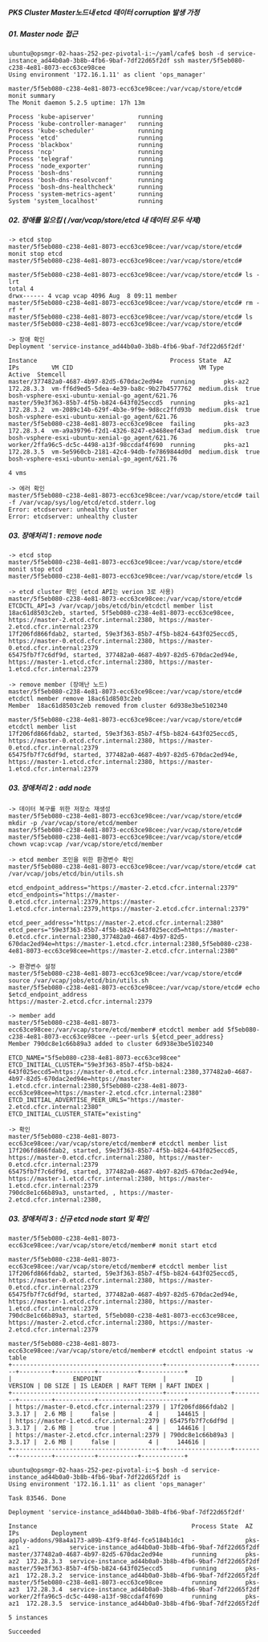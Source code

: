 
##### PKS Cluster Master노드내 etcd 데이터 corruption 발생 가정   


##### 01. Master node 접근   
    ubuntu@opsmgr-02-haas-252-pez-pivotal-i:~/yaml/cafe$ bosh -d service-instance_ad44b0a0-3b8b-4fb6-9baf-7df22d65f2df ssh master/5f5eb080-c238-4e81-8073-ecc63ce98cee
    Using environment '172.16.1.11' as client 'ops_manager'

    master/5f5eb080-c238-4e81-8073-ecc63ce98cee:/var/vcap/store/etcd# monit summary
    The Monit daemon 5.2.5 uptime: 17h 13m
    
    Process 'kube-apiserver'            running
    Process 'kube-controller-manager'   running
    Process 'kube-scheduler'            running
    Process 'etcd'                      running
    Process 'blackbox'                  running
    Process 'ncp'                       running
    Process 'telegraf'                  running
    Process 'node_exporter'             running
    Process 'bosh-dns'                  running
    Process 'bosh-dns-resolvconf'       running
    Process 'bosh-dns-healthcheck'      running
    Process 'system-metrics-agent'      running
    System 'system_localhost'           running
    
##### 02. 장애를 일으킴 ( /var/vcap/store/etcd 내 데이터 모두 삭제)   
    -> etcd stop
    master/5f5eb080-c238-4e81-8073-ecc63ce98cee:/var/vcap/store/etcd# monit stop etcd
    master/5f5eb080-c238-4e81-8073-ecc63ce98cee:/var/vcap/store/etcd#
    
    master/5f5eb080-c238-4e81-8073-ecc63ce98cee:/var/vcap/store/etcd# ls -lrt
    total 4
    drwx------ 4 vcap vcap 4096 Aug  8 09:11 member
    master/5f5eb080-c238-4e81-8073-ecc63ce98cee:/var/vcap/store/etcd# rm -rf *
    master/5f5eb080-c238-4e81-8073-ecc63ce98cee:/var/vcap/store/etcd# ls
    master/5f5eb080-c238-4e81-8073-ecc63ce98cee:/var/vcap/store/etcd#
    
    -> 장애 확인
    Deployment 'service-instance_ad44b0a0-3b8b-4fb6-9baf-7df22d65f2df'
    
    Instance                                     Process State  AZ       IPs         VM CID                                   VM Type      Active  Stemcell
    master/377482a0-4687-4b97-82d5-670dac2ed94e  running        pks-az2  172.28.3.3  vm-ff6d9ed5-5dea-4e39-ba8c-9b27b4577762  medium.disk  true    bosh-vsphere-esxi-ubuntu-xenial-go_agent/621.76
    master/59e3f363-85b7-4f5b-b824-643f025eccd5  running        pks-az1  172.28.3.2  vm-2089c14b-629f-4b3e-9f9e-9d8cc2ffd93b  medium.disk  true    bosh-vsphere-esxi-ubuntu-xenial-go_agent/621.76
    master/5f5eb080-c238-4e81-8073-ecc63ce98cee  failing        pks-az3  172.28.3.4  vm-a9a39796-f2d1-4326-8247-e3468eef43ad  medium.disk  true    bosh-vsphere-esxi-ubuntu-xenial-go_agent/621.76
    worker/2ffa96c5-dc5c-4498-a13f-98ccdaf4f690  running        pks-az1  172.28.3.5  vm-5e5960cb-2181-42c4-94db-fe7869844d0d  medium.disk  true    bosh-vsphere-esxi-ubuntu-xenial-go_agent/621.76
    
    4 vms
    
    -> 에러 확인
    master/5f5eb080-c238-4e81-8073-ecc63ce98cee:/var/vcap/store/etcd# tail -f /var/vcap/sys/log/etcd/etcd.stderr.log
    Error: etcdserver: unhealthy cluster 
    Error: etcdserver: unhealthy cluster

##### 03. 장애처리 1 : remove node   

    -> etcd stop
    master/5f5eb080-c238-4e81-8073-ecc63ce98cee:/var/vcap/store/etcd# monit stop etcd
    master/5f5eb080-c238-4e81-8073-ecc63ce98cee:/var/vcap/store/etcd# ls
       
    -> etcd cluster 확인 (etcd API는 verion 3로 사용)
    master/5f5eb080-c238-4e81-8073-ecc63ce98cee:/var/vcap/store/etcd# ETCDCTL_API=3 /var/vcap/jobs/etcd/bin/etcdctl member list
    18ac61d8503c2eb, started, 5f5eb080-c238-4e81-8073-ecc63ce98cee, https://master-2.etcd.cfcr.internal:2380, https://master-2.etcd.cfcr.internal:2379
    17f206fd866fdab2, started, 59e3f363-85b7-4f5b-b824-643f025eccd5, https://master-0.etcd.cfcr.internal:2380, https://master-0.etcd.cfcr.internal:2379
    65475fb7f7c6df9d, started, 377482a0-4687-4b97-82d5-670dac2ed94e, https://master-1.etcd.cfcr.internal:2380, https://master-1.etcd.cfcr.internal:2379
    
    -> remove member (장애난 노드)
    master/5f5eb080-c238-4e81-8073-ecc63ce98cee:/var/vcap/store/etcd# etcdctl member remove 18ac61d8503c2eb
    Member  18ac61d8503c2eb removed from cluster 6d938e3be5102340
    
    master/5f5eb080-c238-4e81-8073-ecc63ce98cee:/var/vcap/store/etcd# etcdctl member list
    17f206fd866fdab2, started, 59e3f363-85b7-4f5b-b824-643f025eccd5, https://master-0.etcd.cfcr.internal:2380, https://master-0.etcd.cfcr.internal:2379
    65475fb7f7c6df9d, started, 377482a0-4687-4b97-82d5-670dac2ed94e, https://master-1.etcd.cfcr.internal:2380, https://master-1.etcd.cfcr.internal:2379
   
##### 03. 장애처리 2 : add node
    
    -> 데이터 복구를 위한 저장소 재생성
    master/5f5eb080-c238-4e81-8073-ecc63ce98cee:/var/vcap/store/etcd# mkdir -p /var/vcap/store/etcd/member
    master/5f5eb080-c238-4e81-8073-ecc63ce98cee:/var/vcap/store/etcd#
    master/5f5eb080-c238-4e81-8073-ecc63ce98cee:/var/vcap/store/etcd# chown vcap:vcap /var/vcap/store/etcd/member
    
    -> etcd member 조인을 위한 환경변수 확인
    master/5f5eb080-c238-4e81-8073-ecc63ce98cee:/var/vcap/store/etcd# cat /var/vcap/jobs/etcd/bin/utils.sh
    
    etcd_endpoint_address="https://master-2.etcd.cfcr.internal:2379"
    etcd_endpoints="https://master-0.etcd.cfcr.internal:2379,https://master-1.etcd.cfcr.internal:2379,https://master-2.etcd.cfcr.internal:2379"
    
    etcd_peer_address="https://master-2.etcd.cfcr.internal:2380"
    etcd_peers="59e3f363-85b7-4f5b-b824-643f025eccd5=https://master-0.etcd.cfcr.internal:2380,377482a0-4687-4b97-82d5-670dac2ed94e=https://master-1.etcd.cfcr.internal:2380,5f5eb080-c238-4e81-8073-ecc63ce98cee=https://master-2.etcd.cfcr.internal:2380"       
    
    -> 환경변수 설정
    master/5f5eb080-c238-4e81-8073-ecc63ce98cee:/var/vcap/store/etcd# source /var/vcap/jobs/etcd/bin/utils.sh
    master/5f5eb080-c238-4e81-8073-ecc63ce98cee:/var/vcap/store/etcd# echo $etcd_endpoint_address
    https://master-2.etcd.cfcr.internal:2379
    
    -> member add 
    master/5f5eb080-c238-4e81-8073-ecc63ce98cee:/var/vcap/store/etcd/member# etcdctl member add 5f5eb080-c238-4e81-8073-ecc63ce98cee --peer-urls ${etcd_peer_address}
    Member 790dc8e1c66b89a3 added to cluster 6d938e3be5102340
    
    ETCD_NAME="5f5eb080-c238-4e81-8073-ecc63ce98cee"
    ETCD_INITIAL_CLUSTER="59e3f363-85b7-4f5b-b824-643f025eccd5=https://master-0.etcd.cfcr.internal:2380,377482a0-4687-4b97-82d5-670dac2ed94e=https://master-1.etcd.cfcr.internal:2380,5f5eb080-c238-4e81-8073-ecc63ce98cee=https://master-2.etcd.cfcr.internal:2380"
    ETCD_INITIAL_ADVERTISE_PEER_URLS="https://master-2.etcd.cfcr.internal:2380"
    ETCD_INITIAL_CLUSTER_STATE="existing"
    
    -> 확인
    master/5f5eb080-c238-4e81-8073-ecc63ce98cee:/var/vcap/store/etcd/member# etcdctl member list
    17f206fd866fdab2, started, 59e3f363-85b7-4f5b-b824-643f025eccd5, https://master-0.etcd.cfcr.internal:2380, https://master-0.etcd.cfcr.internal:2379
    65475fb7f7c6df9d, started, 377482a0-4687-4b97-82d5-670dac2ed94e, https://master-1.etcd.cfcr.internal:2380, https://master-1.etcd.cfcr.internal:2379
    790dc8e1c66b89a3, unstarted, , https://master-2.etcd.cfcr.internal:2380,
    
##### 03. 장애처리 3 : 신규 etcd node start 및 확인

    master/5f5eb080-c238-4e81-8073-ecc63ce98cee:/var/vcap/store/etcd/member# monit start etcd
    
    master/5f5eb080-c238-4e81-8073-ecc63ce98cee:/var/vcap/store/etcd/member# etcdctl member list
    17f206fd866fdab2, started, 59e3f363-85b7-4f5b-b824-643f025eccd5, https://master-0.etcd.cfcr.internal:2380, https://master-0.etcd.cfcr.internal:2379
    65475fb7f7c6df9d, started, 377482a0-4687-4b97-82d5-670dac2ed94e, https://master-1.etcd.cfcr.internal:2380, https://master-1.etcd.cfcr.internal:2379
    790dc8e1c66b89a3, started, 5f5eb080-c238-4e81-8073-ecc63ce98cee, https://master-2.etcd.cfcr.internal:2380, https://master-2.etcd.cfcr.internal:2379
    
    master/5f5eb080-c238-4e81-8073-ecc63ce98cee:/var/vcap/store/etcd/member# etcdctl endpoint status -w table
    +------------------------------------------+------------------+---------+---------+-----------+-----------+------------+
    |                 ENDPOINT                 |        ID        | VERSION | DB SIZE | IS LEADER | RAFT TERM | RAFT INDEX |
    +------------------------------------------+------------------+---------+---------+-----------+-----------+------------+
    | https://master-0.etcd.cfcr.internal:2379 | 17f206fd866fdab2 |  3.3.17 |  2.6 MB |     false |         4 |     144615 |
    | https://master-1.etcd.cfcr.internal:2379 | 65475fb7f7c6df9d |  3.3.17 |  2.6 MB |      true |         4 |     144616 |
    | https://master-2.etcd.cfcr.internal:2379 | 790dc8e1c66b89a3 |  3.3.17 |  2.6 MB |     false |         4 |     144616 |
    +------------------------------------------+------------------+---------+---------+-----------+-----------+------------+
    
    ubuntu@opsmgr-02-haas-252-pez-pivotal-i:~$ bosh -d service-instance_ad44b0a0-3b8b-4fb6-9baf-7df22d65f2df is
    Using environment '172.16.1.11' as client 'ops_manager'
    
    Task 83546. Done
    
    Deployment 'service-instance_ad44b0a0-3b8b-4fb6-9baf-7df22d65f2df'
    
    Instance                                           Process State  AZ       IPs         Deployment
    apply-addons/98a4a173-a89b-43f9-8f4d-fce5184b1dc1  -              pks-az1  -           service-instance_ad44b0a0-3b8b-4fb6-9baf-7df22d65f2df
    master/377482a0-4687-4b97-82d5-670dac2ed94e        running        pks-az2  172.28.3.3  service-instance_ad44b0a0-3b8b-4fb6-9baf-7df22d65f2df
    master/59e3f363-85b7-4f5b-b824-643f025eccd5        running        pks-az1  172.28.3.2  service-instance_ad44b0a0-3b8b-4fb6-9baf-7df22d65f2df
    master/5f5eb080-c238-4e81-8073-ecc63ce98cee        running        pks-az3  172.28.3.4  service-instance_ad44b0a0-3b8b-4fb6-9baf-7df22d65f2df
    worker/2ffa96c5-dc5c-4498-a13f-98ccdaf4f690        running        pks-az1  172.28.3.5  service-instance_ad44b0a0-3b8b-4fb6-9baf-7df22d65f2df
    
    5 instances
    
    Succeeded
       
      